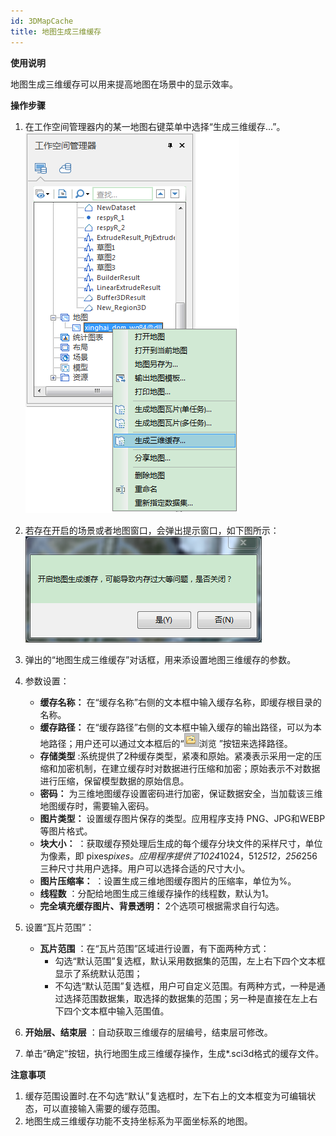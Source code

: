 ```yaml
---
id: 3DMapCache
title: 地图生成三维缓存
---
```

**使用说明**

地图生成三维缓存可以用来提高地图在场景中的显示效率。

**操作步骤**

  1. 在工作空间管理器内的某一地图右键菜单中选择“生成三维缓存...”。  
![图：地图生成三维缓存](img/3DMapCache_dialog.png)   
  
  2. 若存在开启的场景或者地图窗口，会弹出提示窗口，如下图所示：  
![图：提示窗口  ](img/Tip.png)  

  3. 弹出的“地图生成三维缓存”对话框，用来添设置地图三维缓存的参数。
  4. 参数设置：
       * **缓存名称：** 在“缓存名称”右侧的文本框中输入缓存名称，即缓存根目录的名称。
       * **缓存路径：** 在“缓存路径”右侧的文本框中输入缓存的输出路径，可以为本地路径；用户还可以通过文本框后的“![](../../img/review.png)浏览 ”按钮来选择路径。
       * **存储类型** :系统提供了2种缓存类型，紧凑和原始。紧凑表示采用一定的压缩和加密机制，在建立缓存时对数据进行压缩和加密；原始表示不对数据进行压缩，保留模型数据的原始信息。
       * **密码：** 为三维地图缓存设置密码进行加密，保证数据安全，当加载该三维地图缓存时，需要输入密码。
       * **图片类型：** 设置缓存图片保存的类型。应用程序支持 PNG、JPG和WEBP等图片格式。
       * **块大小：** ：获取缓存预处理后生成的每个缓存分块文件的采样尺寸，单位为像素，即 pixes*pixes。应用程序提供了1024*1024，512*512，256*256三种尺寸共用户选择。用户可以选择合适的尺寸大小。 
       * **图片压缩率：** ：设置生成三维地图缓存图片的压缩率，单位为%。
       * **线程数** ：分配给地图生成三维缓存操作的线程数，默认为1。
       * **完全填充缓存图片、背景透明：** 2个选项可根据需求自行勾选。
  5. 设置“瓦片范围”：
       * **瓦片范围** ：在“瓦片范围”区域进行设置，有下面两种方式：
         * 勾选“默认范围”复选框，默认采用数据集的范围，左上右下四个文本框显示了系统默认范围；
         * 不勾选“默认范围”复选框，用户可自定义范围。有两种方式，一种是通过选择范围数据集，取选择的数据集的范围；另一种是直接在左上右下四个文本框中输入范围值。
  6. **开始层、结束层** ：自动获取三维缓存的层编号，结束层可修改。 
  7. 单击“确定”按钮，执行地图生成三维缓存操作，生成*.sci3d格式的缓存文件。

**注意事项**

  1. 缓存范围设置时.在不勾选“默认”复选框时，左下右上的文本框变为可编辑状态，可以直接输入需要的缓存范围。
  2. 地图生成三维缓存功能不支持坐标系为平面坐标系的地图。

  

 


